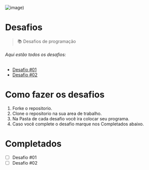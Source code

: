 ![___image___)](https://user-images.githubusercontent.com/60306241/77236909-bf343d80-6ba1-11ea-828f-5cfd5011c557.png)


# Desafios
> :books: Desafios de programação
###### Aqui estão todos os desafios:
- [Desafio #01](https://github.com/coffeebr/desafios/tree/master/Desafio%2001)
- [Desafio #02](https://github.com/coffeebr/desafios/tree/master/Desafio%2002)

# Como fazer os desafios

1. Forke o repositorio.
2. Clone o repositorio na sua area de trabalho.
3. Na Pasta de cada desafio você ira colocar seu programa. 
4. Caso você complete o desafio marque nos Completados abaixo.

# Completados

- [ ] Desafio #01
- [ ] Desafio #02
